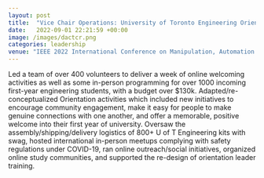 ```yaml
---
layout: post
title:  "Vice Chair Operations: University of Toronto Engineering Orientation Committee"
date:   2022-09-01 22:21:59 +00:00
image: /images/dactcr.png
categories: leadership
venue: "IEEE 2022 International Conference on Manipulation, Automation and Robotics at Small Scales (MARSS)"
---
```

Led a team of over 400 volunteers to deliver a week of online welcoming activities as well as some in-person programming for over 1000 incoming first-year engineering students, with a budget over $130k.
Adapted/re-conceptualized Orientation activities which included new initiatives to encourage community engagement, make it easy for people to make genuine connections with one another, and offer a memorable, positive welcome into their first year of university.
Oversaw the assembly/shipping/delivery logistics of 800+ U of T Engineering kits with swag, hosted international in-person meetups complying with safety regulations under COVID-19, ran online outreach/social initiatives, organized online study communities, and supported the re-design of orientation leader training.